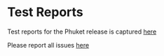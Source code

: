 # Test Reports

Test reports for the Phuket release is captured [here](https://drive.google.com/drive/folders/1s2xutu4I8AgLx9rNuTxoD51dcqR4OKdN)

Please report all issues [here](https://github.com/sodafoundation/soda/issues) 
